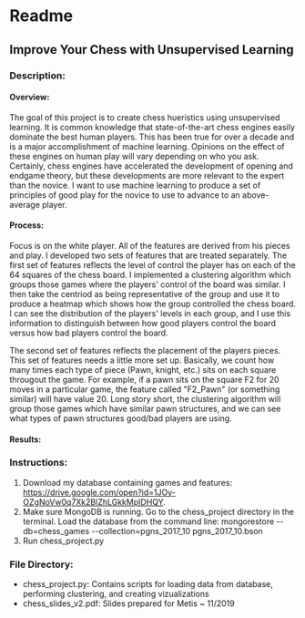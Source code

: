 # Readme
## Improve Your Chess with Unsupervised Learning

### Description: 
#### Overview:
The goal of this project is to create chess hueristics using unsupervised learning. It is common knowledge that state-of-the-art chess engines easily dominate the best human players. This has been true for over a decade and is a major accomplishment of machine learning. Opinions on the effect of these engines on human play will vary depending on who you ask. Certainly, chess engines have accelerated the development of opening and endgame theory, but these developments are more relevant to the expert than the novice. I want to use machine learning to produce a set of principles of good play for the novice to use to advance to an above-average player. 
#### Process:
Focus is on the white player. All of the features are derived from his pieces and play. I developed two sets of features that are treated separately. The first set of features reflects the level of control the player has on each of the 64 squares of the chess board. I implemented a clustering algorithm which groups those games where the players' control of the board was similar. I then take the centriod as being representative of the group and use it to produce a heatmap which shows how the group controlled the chess board. I can see the distribution of the players' levels in each group, and I use this information to distinguish between how good players control the board versus how bad players control the board.

The second set of features reflects the placement of the players pieces. This set of features needs a little more set up. Basically, we count how many times each type of piece (Pawn, knight, etc.) sits on each square througout the game. For example, if a pawn sits on the square F2 for 20 moves in a particular game, the feature called "F2_Pawn" (or something similar) will have value 20. Long story short, the clustering algorithm will group those games which have similar pawn structures, and we can see what types of pawn structures good/bad players are using.

#### Results:



### Instructions:
1) Download my database containing games and features: https://drive.google.com/open?id=1JOy-OZgNoVw0q7Xk2BlZhLGkkMpIDHQY. 
2) Make sure MongoDB is running. Go to the chess_project directory in the terminal. Load the database from the command line: 
  mongorestore --db=chess_games --collection=pgns_2017_10 pgns_2017_10.bson
3) Run chess_project.py


### File Directory:
- chess_project.py: Contains scripts for loading data from database, performing clustering, and creating vizualizations
- chess_slides_v2.pdf: Slides prepared for Metis ~ 11/2019






